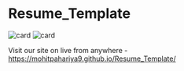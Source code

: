 # Resume_Template

![card](https://github.com/MohitPahariya9/Resume_Template/assets/130257334/269ccba3-140e-4198-99ef-8e8a4851e732)
![card](https://github.com/MohitPahariya9/Dance_website/assets/130257334/5cdca67f-822a-485a-8116-7206d85de7f6)


 Visit our site on live from anywhere -
 https://mohitpahariya9.github.io/Resume_Template/
